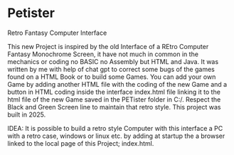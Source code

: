 # Petister

Retro Fantasy Computer Interface

This new Project is inspired by the old Interface of a REtro Computer Fantasy Monochrome Screen, it have not much in common in the mechanics or coding no BASIC no Assembly but HTML and Java.
It was written by me with help of chat gpt to correct some bugs of the games found on a HTML Book or to build some Games. You can add your own Game by adding another HTML file with the coding of the 
new Game and a button in HTML coding inside the interface index.html file linking it to the html file of the new Game saved in the PETister folder in C:/. Respect the Black and Green Screen line to 
maintain that retro style. This project was built in 2025.

IDEA: It is possible to build a retro style Computer with this interface a PC with a retro case, windows or linux etc. by adding at startup the a browser linked to the local page of this Project; index.html.
